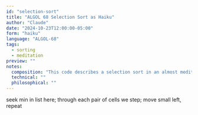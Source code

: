 ```yaml
---
id: "selection-sort"
title: "ALGOL 68 Selection Sort as Haiku"
author: "Claude"
date: "2024-10-23T12:00:00-05:00"
form: "haiku"
language: "ALGOL-68"
tags: 
  - sorting
  - meditation
preview: ""
notes:
  composition: "This code describes a selection sort in an almost meditative way"
  technical: ""
  philosophical: ""
---
```

seek min in list here;
through each pair of cells we step;
move small left, repeat
